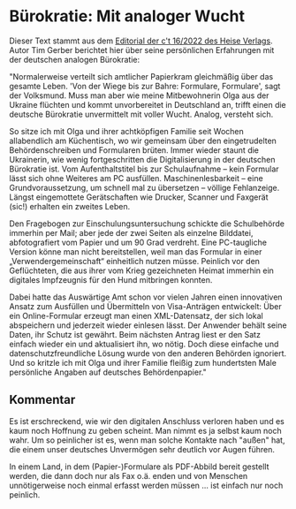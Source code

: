 # Bürokratie: Mit analoger Wucht

Dieser Text stammt aus dem [Editorial der c't 16/2022 des Heise Verlags](https://www.heise.de/select/ct/2022/16/2200714214852550761). Autor Tim Gerber berichtet hier über seine persönlichen Erfahrungen mit der deutschen analogen Bürokratie:

"Normalerweise verteilt sich amtlicher Papierkram gleichmäßig über das gesamte Leben. 'Von der Wiege bis zur Bahre: Formulare, Formulare', sagt der Volksmund. Muss man aber wie meine Mitbewohnerin Olga aus der Ukraine flüchten und kommt unvorbereitet in Deutschland an, trifft einen die deutsche Bürokratie unvermittelt mit voller Wucht. Analog, versteht sich.

So sitze ich mit Olga und ihrer achtköpfigen Familie seit Wochen allabendlich am Küchentisch, wo wir gemeinsam über den eingetrudelten Behördenschreiben und Formularen brüten. Immer wieder staunt die Ukrainerin, wie wenig fortgeschritten die Digitalisierung in der deutschen Bürokratie ist. Vom Aufenthaltstitel bis zur Schulaufnahme – kein Formular lässt sich ohne Weiteres am PC ausfüllen. Maschinenlesbarkeit – eine Grundvoraussetzung, um schnell mal zu übersetzen – völlige Fehlanzeige. Längst eingemottete Gerätschaften wie Drucker, Scanner und Faxgerät (sic!) erhalten ein zweites Leben.

Den Fragebogen zur Einschulungsuntersuchung schickte die Schulbehörde immerhin per Mail; aber jede der zwei Seiten als einzelne Bilddatei, abfotografiert vom Papier und um 90 Grad verdreht. Eine PC-taugliche Version könne man nicht bereitstellen, weil man das Formular in einer „Verwendergemeinschaft“ einheitlich nutzen müsse. Peinlich vor den Geflüchteten, die aus ihrer vom Krieg gezeichneten Heimat immerhin ein digitales Impfzeugnis für den Hund mitbringen konnten.

Dabei hatte das Auswärtige Amt schon vor vielen Jahren einen innovativen Ansatz zum Ausfüllen und Übermitteln von Visa-Anträgen entwickelt: Über ein Online-Formular erzeugt man einen XML-Datensatz, der sich lokal abspeichern und jederzeit wieder einlesen lässt. Der Anwender behält seine Daten, ihr Schutz ist gewährt. Beim nächsten Antrag liest er den Satz einfach wieder ein und aktualisiert ihn, wo nötig. Doch diese einfache und datenschutzfreundliche Lösung wurde von den anderen Behörden ignoriert. Und so kritzle ich mit Olga und ihrer Familie fleißig zum hundertsten Male persönliche Angaben auf deutsches Behördenpapier."


## Kommentar

Es ist erschreckend, wie wir den digitalen Anschluss verloren haben und es kaum noch Hoffnung zu geben scheint. Man nimmt es ja selbst kaum noch wahr. Um so peinlicher ist es, wenn man solche Kontakte nach "außen" hat, die einem unser deutsches Unvermögen sehr deutlich vor Augen führen. 

In einem Land, in dem (Papier-)Formulare als PDF-Abbild bereit gestellt werden, die dann doch nur als Fax o.ä. enden und von Menschen unnötigerweise noch einmal erfasst werden müssen ... ist einfach nur noch peinlich.  